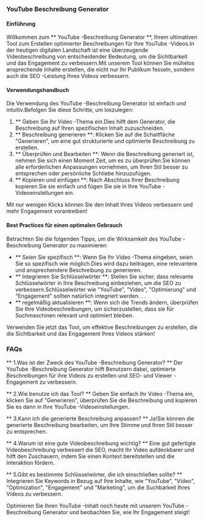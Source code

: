 ### YouTube Beschreibung Generator

#### Einführung
Willkommen zum ** YouTube -Beschreibung Generator **, Ihrem ultimativen Tool zum Erstellen optimierter Beschreibungen für Ihre YouTube -Videos.In der heutigen digitalen Landschaft ist eine überzeugende Videobeschreibung von entscheidender Bedeutung, um die Sichtbarkeit und das Engagement zu verbessern.Mit unserem Tool können Sie mühelos ansprechende Inhalte erstellen, die nicht nur Ihr Publikum fesseln, sondern auch die SEO -Leistung Ihres Videos verbessern.

#### Verwendungshandbuch
Die Verwendung des YouTube -Beschreibung Generator ist einfach und intuitiv.Befolgen Sie diese Schritte, um loszulegen:

1. ** Geben Sie Ihr Video -Thema ein.Dies hilft dem Generator, die Beschreibung auf Ihren spezifischen Inhalt zuzuschneiden.
2. ** Beschreibung generieren **: Klicken Sie auf die Schaltfläche "Generieren", um eine gut strukturierte und optimierte Beschreibung zu erstellen.
3. ** Überprüfen und Bearbeiten **: Wenn die Beschreibung generiert ist, nehmen Sie sich einen Moment Zeit, um es zu überprüfen.Sie können alle erforderlichen Anpassungen vornehmen, um Ihren Stil besser zu entsprechen oder persönliche Schliebe hinzuzufügen.
4. ** Kopieren und einfügen **: Nach Abschluss Ihrer Beschreibung kopieren Sie sie einfach und fügen Sie sie in Ihre YouTube -Videoeinstellungen ein.

Mit nur wenigen Klicks können Sie den Inhalt Ihres Videos verbessern und mehr Engagement vorantreiben!

#### Best Practices für einen optimalen Gebrauch
Betrachten Sie die folgenden Tipps, um die Wirksamkeit des YouTube -Beschreibung Generator zu maximieren:

- ** Seien Sie spezifisch **: Wenn Sie Ihr Video -Thema eingeben, seien Sie so spezifisch wie möglich.Dies wird dazu beitragen, eine relevantere und ansprechendere Beschreibung zu generieren.
- ** Integrieren Sie Schlüsselwörter **: Stellen Sie sicher, dass relevante Schlüsselwörter in Ihre Beschreibung einbeziehen, um die SEO zu verbessern.Schlüsselwörter wie "YouTube", "Video", "Optimierung" und "Engagement" sollten natürlich integriert werden.
.
.
- ** regelmäßig aktualisieren **: Wenn sich die Trends ändern, überprüfen Sie Ihre Videobeschreibungen, um sicherzustellen, dass sie für Suchmaschinen relevant und optimiert bleiben.

Verwenden Sie jetzt das Tool, um effektive Beschreibungen zu erstellen, die die Sichtbarkeit und das Engagement Ihres Videos stärken!

### FAQs

** 1.Was ist der Zweck des YouTube -Beschreibung Generator? **
Der YouTube -Beschreibung Generator hilft Benutzern dabei, optimierte Beschreibungen für ihre Videos zu erstellen und SEO- und Viewer -Engagement zu verbessern.

** 2.Wie benutze ich das Tool? **
Geben Sie einfach Ihr Video -Thema ein, klicken Sie auf "Generieren", überprüfen Sie die Beschreibung und kopieren Sie es dann in Ihre YouTube -Videoeinstellungen.

** 3.Kann ich die generierte Beschreibung anpassen? **
Ja!Sie können die generierte Beschreibung bearbeiten, um Ihre Stimme und Ihren Stil besser zu entsprechen.

** 4.Warum ist eine gute Videobeschreibung wichtig? **
Eine gut gefertigte Videobeschreibung verbessert die SEO, macht Ihr Video aufdeckbarer und hilft den Zuschauern, indem Sie einen Kontext bereitstellen und die Interaktion fördern.

** 5.Gibt es bestimmte Schlüsselwörter, die ich einschließen sollte? **
Integrieren Sie Keywords in Bezug auf Ihre Inhalte, wie "YouTube", "Video", "Optimization", "Engagement" und "Marketing", um die Suchbarkeit Ihres Videos zu verbessern.

Optimieren Sie Ihren YouTube -Inhalt noch heute mit unserem YouTube -Beschreibung Generator und beobachten Sie, wie Ihr Engagement steigt!